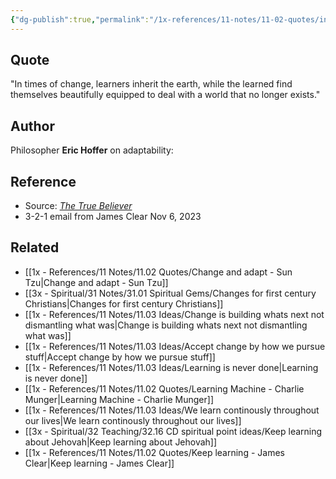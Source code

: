 ```yaml
---
{"dg-publish":true,"permalink":"/1x-references/11-notes/11-02-quotes/in-times-of-change-learners-inherit-the-earth-while-the-learned-find-themselves-beautifully-equipped-to-deal-with-a-world-that-no-longer-exists-eric-hoffer/","title":"In times of change, learners inherit the earth, while the learned find themselves beautifully equipped to deal with a world that no longer exists - Eric Hoffer"}
---
```



## Quote
"In times of change, learners inherit the earth, while the learned find themselves beautifully equipped to deal with a world that no longer exists."

## Author
Philosopher **Eric Hoffer** on adaptability:

## Reference
- Source: [_The True Believer_](https://click.convertkit-mail4.com/8ku65dgee0uoh0kdn3purcznzo399/wnh2hghwoz2r25b7/aHR0cHM6Ly93d3cuYW1hem9uLmNvbS9UcnVlLUJlbGlldmVyLVRob3VnaHRzLU1vdmVtZW50cy1QZXJlbm5pYWwvZHAvMDA2MDUwNTkxNQ==)
- 3-2-1 email from James Clear Nov 6, 2023
## Related
- [[1x - References/11 Notes/11.02 Quotes/Change and adapt - Sun Tzu\|Change and adapt - Sun Tzu]]
- [[3x - Spiritual/31 Notes/31.01 Spiritual Gems/Changes for first century Christians\|Changes for first century Christians]]
- [[1x - References/11 Notes/11.03 Ideas/Change is building whats next not dismantling what was\|Change is building whats next not dismantling what was]]
- [[1x - References/11 Notes/11.03 Ideas/Accept change by how we pursue stuff\|Accept change by how we pursue stuff]]
- [[1x - References/11 Notes/11.03 Ideas/Learning is never done\|Learning is never done]]
- [[1x - References/11 Notes/11.02 Quotes/Learning Machine - Charlie Munger\|Learning Machine - Charlie Munger]]
- [[1x - References/11 Notes/11.03 Ideas/We learn continously throughout our lives\|We learn continously throughout our lives]]
- [[3x - Spiritual/32 Teaching/32.16 CD spiritual point ideas/Keep learning about Jehovah\|Keep learning about Jehovah]]
- [[1x - References/11 Notes/11.02 Quotes/Keep learning - James Clear\|Keep learning - James Clear]]